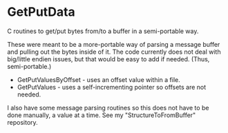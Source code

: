 # GetPutData
C routines to get/put bytes from/to a buffer in a semi-portable way.

These were meant to be a more-portable way of parsing a message buffer and pulling out the bytes inside of it. The code currently does not deal with big/little endien issues, but that would be easy to add if needed. (Thus, semi-portable.)

* GetPutValuesByOffset - uses an offset value within a file.
* GetPutValues - uses a self-incrementing pointer so offsets are not needed.

I also have some message parsing routines so this does not have to be done manually, a value at a time. See my "StructureToFromBuffer" repository.
